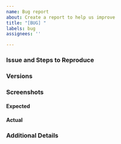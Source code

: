 ```yaml
---
name: Bug report
about: Create a report to help us improve
title: "[BUG] "
labels: bug
assignees: ''

---
```


### Issue and Steps to Reproduce
<!-- Describe your issue and tell us how to reproduce it (include any useful information). -->

### Versions

### Screenshots

#### Expected

#### Actual

### Additional Details
